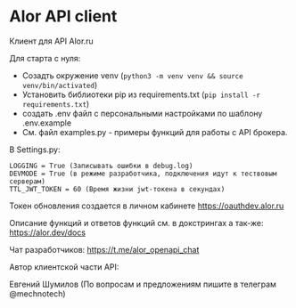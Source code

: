 # Alor API client

Клиент для API Alor.ru

Для старта с нуля:
* Созадть окружение venv (`python3 -m venv venv && source venv/bin/activated`)
* Установить библиотеки pip из requirements.txt (`pip install -r requirements.txt`)
* создать .env файл с персональными настройками по шаблону .env.example
* См. файл examples.py - примеры функций для работы с API брокера.

В Settings.py:

```
LOGGING = True (Записывать ошибки в debug.log)
DEVMODE = True (в режиме разработчика, подключения идут к тествовым серверам)
TTL_JWT_TOKEN = 60 (Время жизни jwt-токена в секундах)
```

Токен обновления создается в личном кабинете
https://oauthdev.alor.ru

Описание функций и ответов функций см. в докстрингах а так-же:
https://alor.dev/docs

Чат разработчиков:
https://t.me/alor_openapi_chat

Автор клиентской части API:

Евгений Шумилов (По вопросам и предложениям пишите в телеграм @mechnotech)
